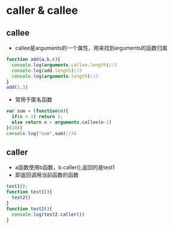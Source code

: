 # caller & callee

## callee

- callee是arguments的一个属性，用来找到arguments的函数归属

```js
function add(a,b,c){
  console.log(arguments.callee.length)//3
  console.log(add.length)//3
  console.log(arguments.length)//2
}
add(1,3)
```

- 常用于匿名函数

```js
var sum = (function(n){
  if(n < 1) return 1;
  else return n + arguments.callee(n-1)
}(10))
console.log("sum",sum)//56
```

## caller

- a函数使用b函数，b.caller(),返回的是test1
- 即返回调用当前函数的函数

```js
test1();
function test1(){
  test2()
}
function test2(){
  console.log(test2.caller())
}
```
